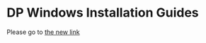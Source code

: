 # DP Windows Installation Guides

Please go to [the new link](https://design2production.github.io/dp-scoop/index.html)